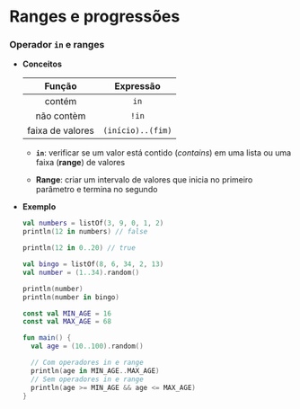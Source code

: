 # Ranges e progressões

### Operador `in` e ranges

* **Conceitos**

  Função | Expressão
  :----: | :-------:
  contém | `in`
  não contèm | `!in`
  faixa de valores | `(início)..(fim)`

  * **`in`**: verificar se um valor está contido (*contains*) em uma lista ou uma faixa (**range**) de valores

  * **Range**: criar um intervalo de valores que inicia no primeiro parâmetro e termina no segundo

* **Exemplo**

  ```kotlin
  val numbers = listOf(3, 9, 0, 1, 2)
  println(12 in numbers) // false
  ```

  ```kotlin
  println(12 in 0..20) // true
  ```
  
  ```kotlin
  val bingo = listOf(8, 6, 34, 2, 13)
  val number = (1..34).random()

  println(number)
  println(number in bingo)
  ```

  ```kotlin
  const val MIN_AGE = 16
  const val MAX_AGE = 68

  fun main() {
    val age = (10..100).random()

    // Com operadores in e range
    println(age in MIN_AGE..MAX_AGE)
    // Sem operadores in e range
    println(age >= MIN_AGE && age <= MAX_AGE)
  }